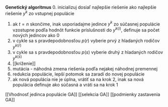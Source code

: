 **Genetický algoritmus**
0. inicializuj dosiaľ najlepšie riešenie ako najlepšie riešenie $y^k$ zo vstupnej populácie
1. ak $t=n$ skončime, inak usporiadajme jedince $y^k$ zo súčasnej populácie vzostupne podľa hodnôt funkcie príslušnosti do $y^{k(i)}$, definuje sa počet nových jedincov ako 0
2. v cykle sa s pravdepodobnosťou $p(r)$ vyberie prvý z hladaných rodičov $y^{k(r)}$
3. v cykle sa s pravdepodobnosťou $p(s)$ vyberie druhý z hladaných rodičov $y^{k(s)}$
4. [[kríženie]]
5. mutácia - náhodná zmena riešenia podľa nejakej náhodnej premennej
6. redukcia populácie, lepší potomok sa zaradí do novej populácie
7. ak nová populácia nie je úplna, vrátiť sa na krok 2, inak sa nová populácia definuje ako súčasná a vráti sa na krok 1

[[Vhodnosť jedinca populácie GA]]
[[selekcia GA]]
[[podmienky zastavenia GA]]